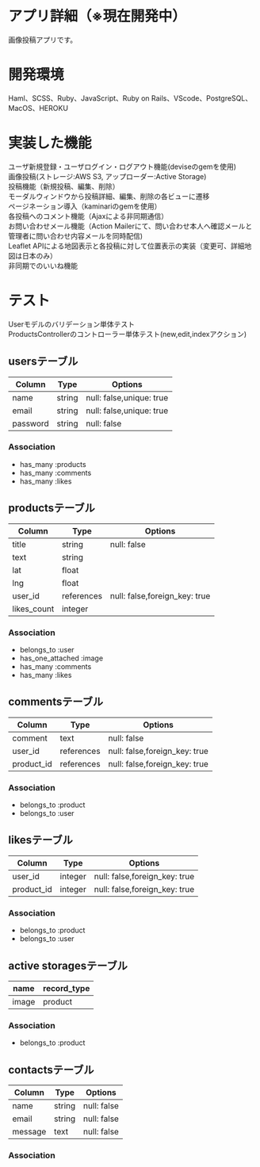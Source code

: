 # アプリ詳細（※現在開発中）
画像投稿アプリです。

# 開発環境
Haml、SCSS、Ruby、JavaScript、Ruby on Rails、VScode、PostgreSQL、MacOS、HEROKU

# 実装した機能
ユーザ新規登録・ユーザログイン・ログアウト機能(deviseのgemを使用)  
画像投稿(ストレージ:AWS S3, アップローダー:Active Storage)  
投稿機能（新規投稿、編集、削除）  
モーダルウィンドウから投稿詳細、編集、削除の各ビューに遷移  
ページネーション導入（kaminariのgemを使用）  
各投稿へのコメント機能（Ajaxによる非同期通信）  
お問い合わせメール機能（Action Mailerにて、問い合わせ本人へ確認メールと管理者に問い合わせ内容メールを同時配信)  
Leaflet APIによる地図表示と各投稿に対して位置表示の実装（変更可、詳細地図は日本のみ）  
非同期でのいいね機能  

# テスト
Userモデルのバリデーション単体テスト  
ProductsControllerのコントローラー単体テスト(new,edit,indexアクション)  


## usersテーブル

|Column           |Type    |Options                         |
|-----------------|--------|--------------------------------|
|name             |string  |null: false,unique: true        |
|email            |string  |null: false,unique: true        |
|password         |string  |null: false                     |

### Association
- has_many :products
- has_many :comments
- has_many :likes



## productsテーブル

|Column           |Type       |Options                         |
|-----------------|-----------|--------------------------------|
|title            |string     |null: false                     |
|text             |string     |                                |
|lat              |float      |                                |
|lng              |float      |                                |
|user_id          |references |null: false,foreign_key: true   |
|likes_count      |integer    |                                |

### Association
- belongs_to :user
- has_one_attached :image
- has_many   :comments
- has_many :likes



## commentsテーブル

|Column           |Type       |Options                         |
|-----------------|-----------|--------------------------------|
|comment          |text       |null: false                     |
|user_id          |references |null: false,foreign_key: true   |
|product_id       |references |null: false,foreign_key: true   |

### Association
- belongs_to :product
- belongs_to :user



## likesテーブル

|Column           |Type       |Options                         |
|-----------------|-----------|--------------------------------|
|user_id          |integer    |null: false,foreign_key: true   |
|product_id       |integer    |null: false,foreign_key: true   |

### Association
- belongs_to :product
- belongs_to :user



## active storagesテーブル

|name             |record_type    |
|-----------------|---------------|
|image            |product        |

### Association
- belongs_to :product



## contactsテーブル

|Column           |Type    |Options                         |
|-----------------|--------|--------------------------------|
|name             |string  |null: false                     |
|email            |string  |null: false                     |
|message          |text    |null: false                     |

### Association

